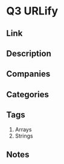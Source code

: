 # Q3 URLify

## Link

## Description

## Companies

## Categories

## Tags

1. Arrays
1. Strings

## Notes
